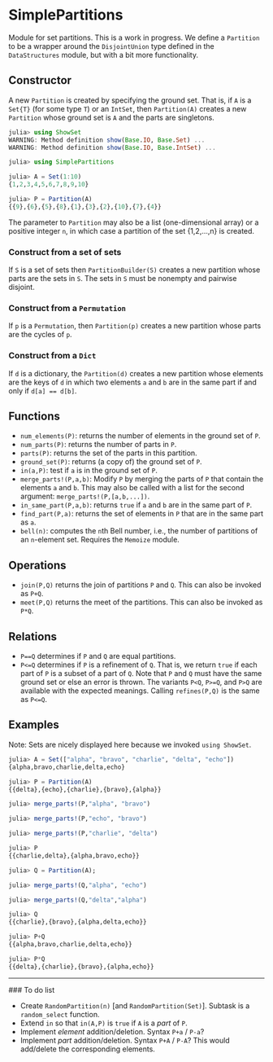 # SimplePartitions

Module for set partitions. This is a work in progress. We define a
`Partition` to be a wrapper around the `DisjointUnion` type defined
in the `DataStructures` module, but with a bit more functionality.


## Constructor

A new `Partition` is created by specifying the ground set. That is, if `A`
is a `Set{T}` (for some type `T`) or an `IntSet`, then `Partition(A)` creates
a new `Partition` whose ground set is `A` and the parts are singletons.
```julia
julia> using ShowSet
WARNING: Method definition show(Base.IO, Base.Set) ...
WARNING: Method definition show(Base.IO, Base.IntSet) ...

julia> using SimplePartitions

julia> A = Set(1:10)
{1,2,3,4,5,6,7,8,9,10}

julia> P = Partition(A)
{{9},{6},{5},{8},{1},{3},{2},{10},{7},{4}}
```
The parameter to `Partition` may also be a list (one-dimensional array) or
a positive integer `n`, in which case a partition of the set {1,2,...,n} is
created.

### Construct from a set of sets

If `S` is a set of sets then `PartitionBuilder(S)` creates
a new partition whose parts are the sets in `S`. The
sets in `S` must be nonempty and pairwise disjoint.

### Construct from a `Permutation`

If `p` is a `Permutation`, then `Partition(p)` creates a new
partition whose parts are the cycles of `p`.

### Construct from a `Dict`

If `d` is a dictionary, the `Partition(d)` creates a new
partition whose elements are the keys of `d` in which
two elements `a` and `b` are in the same part if and only
if `d[a] == d[b]`.

## Functions

+ `num_elements(P)`: returns the number of elements in the ground
set of `P`.
+ `num_parts(P)`: returns the number of parts in `P`.
+ `parts(P)`: returns the set of the parts in this partition.
+ `ground_set(P)`: returns (a copy of) the ground set of `P`.
+ `in(a,P)`: test if `a` is in the ground set of `P`.
+ `merge_parts!(P,a,b)`: Modify `P` by merging the parts of `P` that
contain the elements `a` and `b`. This may also be called with a
list for the second argument: `merge_parts!(P,[a,b,...])`.
+ `in_same_part(P,a,b)`: returns `true` if `a` and `b` are in the same
part of `P`.
+ `find_part(P,a)`: returns the set of elements in `P`
that are in the same part as `a`.
+ `bell(n)`: computes the `n`th Bell number, i.e.,
the number of partitions of an `n`-element set. Requires
the `Memoize` module.

## Operations

+ `join(P,Q)` returns the join of partitions `P` and `Q`. This can also
be invoked as `P+Q`.
+ `meet(P,Q)` returns the meet of the partitions. This can also be
invoked as `P*Q`.


## Relations

+ `P==Q` determines if `P` and `Q` are equal partitions.
+ `P<=Q` determines if `P` is a refinement of `Q`. That is, we return `true`
if each part of `P` is a subset of a part of `Q`. Note that `P` and `Q` must
have the same ground set or else an error is thrown. The variants
`P<Q`, `P>=Q`, and `P>Q` are available with the expected meanings. Calling
`refines(P,Q)` is the same as `P<=Q`.



## Examples

Note: Sets are nicely displayed here because we invoked
`using ShowSet`.

```julia
julia> A = Set(["alpha", "bravo", "charlie", "delta", "echo"])
{alpha,bravo,charlie,delta,echo}

julia> P = Partition(A)
{{delta},{echo},{charlie},{bravo},{alpha}}

julia> merge_parts!(P,"alpha", "bravo")

julia> merge_parts!(P,"echo", "bravo")

julia> merge_parts!(P,"charlie", "delta")

julia> P
{{charlie,delta},{alpha,bravo,echo}}

julia> Q = Partition(A);

julia> merge_parts!(Q,"alpha", "echo")

julia> merge_parts!(Q,"delta","alpha")

julia> Q
{{charlie},{bravo},{alpha,delta,echo}}

julia> P+Q
{{alpha,bravo,charlie,delta,echo}}

julia> P*Q
{{delta},{charlie},{bravo},{alpha,echo}}
```

<hr>
### To do list

+ Create `RandomPartition(n)` [and `RandomPartition(Set)`]. Subtask is
a `random_select` function.
+ Extend `in` so that `in(A,P)` is `true` if `A` is a
*part* of `P`.
+ Implement *element* addition/deletion.
Syntax `P+a` / `P-a`?
+ Implement *part* addition/deletion.
Syntax `P+A` / `P-A`? This would add/delete the
corresponding elements.
